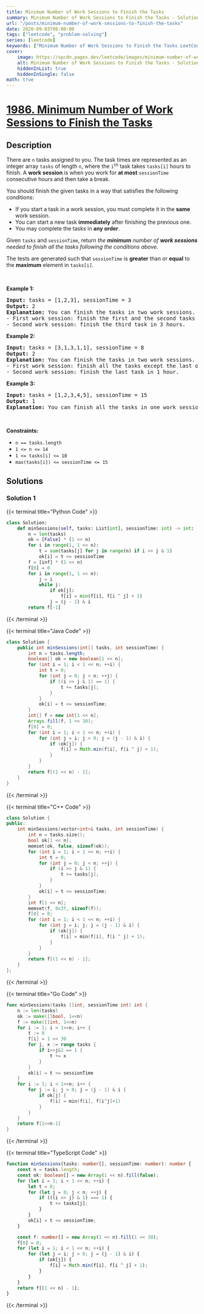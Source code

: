 ```yaml
---
title: Minimum Number of Work Sessions to Finish the Tasks
summary: Minimum Number of Work Sessions to Finish the Tasks - Solution Explained
url: "/posts/minimum-number-of-work-sessions-to-finish-the-tasks"
date: 2020-09-03T06:00:00
tags: ["leetcode", "problem-solving"]
series: [leetcode]
keywords: ["Minimum Number of Work Sessions to Finish the Tasks LeetCode Solution Explained in all languages", "1986", "leetcode question 1986", "Minimum Number of Work Sessions to Finish the Tasks", "LeetCode", "leetcode solution in Python3 C++ Java Go PHP Ruby Swift TypeScript Rust C# JavaScript C", "GeeksforGeeks", "InterviewBit", "Coding Ninjas", "HackerRank", "HackerEarth", "CodeChef", "TopCoder", "AlgoExpert", "freeCodeCamp", "Codeforces", "GitHub", "AtCoder", "Samir Paul"]
cover:
    image: https://spcdn.pages.dev/leetcode/images/minimum-number-of-work-sessions-to-finish-the-tasks.webp
    alt: Minimum Number of Work Sessions to Finish the Tasks - Solution Explained
    hiddenInList: true
    hiddenInSingle: false
math: true
---
```



# [1986. Minimum Number of Work Sessions to Finish the Tasks](https://leetcode.com/problems/minimum-number-of-work-sessions-to-finish-the-tasks)


## Description

<p>There are <code>n</code> tasks assigned to you. The task times are represented as an integer array <code>tasks</code> of length <code>n</code>, where the <code>i<sup>th</sup></code> task takes <code>tasks[i]</code> hours to finish. A <strong>work session</strong> is when you work for <strong>at most</strong> <code>sessionTime</code> consecutive hours and then take a break.</p>

<p>You should finish the given tasks in a way that satisfies the following conditions:</p>

<ul>
	<li>If you start a task in a work session, you must complete it in the <strong>same</strong> work session.</li>
	<li>You can start a new task <strong>immediately</strong> after finishing the previous one.</li>
	<li>You may complete the tasks in <strong>any order</strong>.</li>
</ul>

<p>Given <code>tasks</code> and <code>sessionTime</code>, return <em>the <strong>minimum</strong> number of <strong>work sessions</strong> needed to finish all the tasks following the conditions above.</em></p>

<p>The tests are generated such that <code>sessionTime</code> is <strong>greater</strong> than or <strong>equal</strong> to the <strong>maximum</strong> element in <code>tasks[i]</code>.</p>

<p>&nbsp;</p>
<p><strong class="example">Example 1:</strong></p>

<pre>
<strong>Input:</strong> tasks = [1,2,3], sessionTime = 3
<strong>Output:</strong> 2
<strong>Explanation:</strong> You can finish the tasks in two work sessions.
- First work session: finish the first and the second tasks in 1 + 2 = 3 hours.
- Second work session: finish the third task in 3 hours.
</pre>

<p><strong class="example">Example 2:</strong></p>

<pre>
<strong>Input:</strong> tasks = [3,1,3,1,1], sessionTime = 8
<strong>Output:</strong> 2
<strong>Explanation:</strong> You can finish the tasks in two work sessions.
- First work session: finish all the tasks except the last one in 3 + 1 + 3 + 1 = 8 hours.
- Second work session: finish the last task in 1 hour.
</pre>

<p><strong class="example">Example 3:</strong></p>

<pre>
<strong>Input:</strong> tasks = [1,2,3,4,5], sessionTime = 15
<strong>Output:</strong> 1
<strong>Explanation:</strong> You can finish all the tasks in one work session.
</pre>

<p>&nbsp;</p>
<p><strong>Constraints:</strong></p>

<ul>
	<li><code>n == tasks.length</code></li>
	<li><code>1 &lt;= n &lt;= 14</code></li>
	<li><code>1 &lt;= tasks[i] &lt;= 10</code></li>
	<li><code>max(tasks[i]) &lt;= sessionTime &lt;= 15</code></li>
</ul>

## Solutions

### Solution 1

<!-- tabs:start -->

{{< terminal title="Python Code" >}}
```python
class Solution:
    def minSessions(self, tasks: List[int], sessionTime: int) -> int:
        n = len(tasks)
        ok = [False] * (1 << n)
        for i in range(1, 1 << n):
            t = sum(tasks[j] for j in range(n) if i >> j & 1)
            ok[i] = t <= sessionTime
        f = [inf] * (1 << n)
        f[0] = 0
        for i in range(1, 1 << n):
            j = i
            while j:
                if ok[j]:
                    f[i] = min(f[i], f[i ^ j] + 1)
                j = (j - 1) & i
        return f[-1]
```
{{< /terminal >}}

{{< terminal title="Java Code" >}}
```java
class Solution {
    public int minSessions(int[] tasks, int sessionTime) {
        int n = tasks.length;
        boolean[] ok = new boolean[1 << n];
        for (int i = 1; i < 1 << n; ++i) {
            int t = 0;
            for (int j = 0; j < n; ++j) {
                if ((i >> j & 1) == 1) {
                    t += tasks[j];
                }
            }
            ok[i] = t <= sessionTime;
        }
        int[] f = new int[1 << n];
        Arrays.fill(f, 1 << 30);
        f[0] = 0;
        for (int i = 1; i < 1 << n; ++i) {
            for (int j = i; j > 0; j = (j - 1) & i) {
                if (ok[j]) {
                    f[i] = Math.min(f[i], f[i ^ j] + 1);
                }
            }
        }
        return f[(1 << n) - 1];
    }
}
```
{{< /terminal >}}

{{< terminal title="C++ Code" >}}
```cpp
class Solution {
public:
    int minSessions(vector<int>& tasks, int sessionTime) {
        int n = tasks.size();
        bool ok[1 << n];
        memset(ok, false, sizeof(ok));
        for (int i = 1; i < 1 << n; ++i) {
            int t = 0;
            for (int j = 0; j < n; ++j) {
                if (i >> j & 1) {
                    t += tasks[j];
                }
            }
            ok[i] = t <= sessionTime;
        }
        int f[1 << n];
        memset(f, 0x3f, sizeof(f));
        f[0] = 0;
        for (int i = 1; i < 1 << n; ++i) {
            for (int j = i; j; j = (j - 1) & i) {
                if (ok[j]) {
                    f[i] = min(f[i], f[i ^ j] + 1);
                }
            }
        }
        return f[(1 << n) - 1];
    }
};
```
{{< /terminal >}}

{{< terminal title="Go Code" >}}
```go
func minSessions(tasks []int, sessionTime int) int {
	n := len(tasks)
	ok := make([]bool, 1<<n)
	f := make([]int, 1<<n)
	for i := 1; i < 1<<n; i++ {
		t := 0
		f[i] = 1 << 30
		for j, x := range tasks {
			if i>>j&1 == 1 {
				t += x
			}
		}
		ok[i] = t <= sessionTime
	}
	for i := 1; i < 1<<n; i++ {
		for j := i; j > 0; j = (j - 1) & i {
			if ok[j] {
				f[i] = min(f[i], f[i^j]+1)
			}
		}
	}
	return f[1<<n-1]
}
```
{{< /terminal >}}

{{< terminal title="TypeScript Code" >}}
```ts
function minSessions(tasks: number[], sessionTime: number): number {
    const n = tasks.length;
    const ok: boolean[] = new Array(1 << n).fill(false);
    for (let i = 1; i < 1 << n; ++i) {
        let t = 0;
        for (let j = 0; j < n; ++j) {
            if (((i >> j) & 1) === 1) {
                t += tasks[j];
            }
        }
        ok[i] = t <= sessionTime;
    }

    const f: number[] = new Array(1 << n).fill(1 << 30);
    f[0] = 0;
    for (let i = 1; i < 1 << n; ++i) {
        for (let j = i; j > 0; j = (j - 1) & i) {
            if (ok[j]) {
                f[i] = Math.min(f[i], f[i ^ j] + 1);
            }
        }
    }
    return f[(1 << n) - 1];
}
```
{{< /terminal >}}

<!-- tabs:end -->

<!-- end -->
